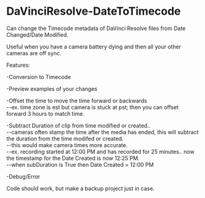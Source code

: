 # DaVinciResolve-DateToTimecode

Can change the Timecode metadata of DaVinci Resolve files from Date Changed/Date Modified.

Useful when you have a camera battery dying and then all your other cameras are off sync.

Features: 


-Conversion to Timecode


-Preview examples of your changes


-Offset the time to move the time forward or backwards  
--ex. time zone is est but camera is stuck at pst; then you can offset forward 3 hours to match time.


-Subtract Duration of clip from time modified or created..  
--cameras often stamp the time after the media has ended, this will subtract the duration from the time modifed or created.  
--this would make camera times more accurate.    
--ex. recording started at 12:00 PM and has recorded for 25 minutes.. now the timestamp for the Date Created is now 12:25 PM.  
--when subDuration is True then Date Created = 12:00 PM


-Debug/Error


Code should work, but make a backup project just in case.
